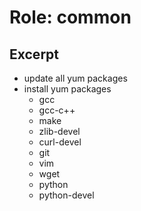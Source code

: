 Role: common
============

Excerpt
-------

- update all yum packages
- install yum packages
  - gcc
  - gcc-c++
  - make
  - zlib-devel
  - curl-devel
  - git
  - vim
  - wget
  - python
  - python-devel

